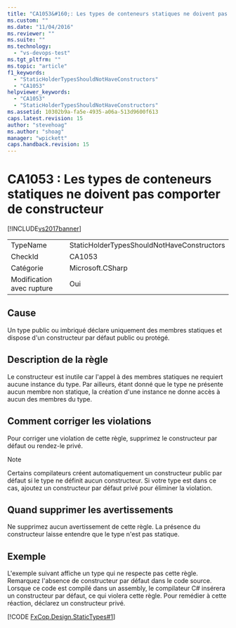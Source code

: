 ```yaml
---
title: "CA1053&#160;: Les types de conteneurs statiques ne doivent pas comporter de constructeur | Microsoft Docs"
ms.custom: ""
ms.date: "11/04/2016"
ms.reviewer: ""
ms.suite: ""
ms.technology: 
  - "vs-devops-test"
ms.tgt_pltfrm: ""
ms.topic: "article"
f1_keywords: 
  - "StaticHolderTypesShouldNotHaveConstructors"
  - "CA1053"
helpviewer_keywords: 
  - "CA1053"
  - "StaticHolderTypesShouldNotHaveConstructors"
ms.assetid: 10302b9a-fa5e-4935-a06a-513d9600f613
caps.latest.revision: 15
author: "stevehoag"
ms.author: "shoag"
manager: "wpickett"
caps.handback.revision: 15
---
```

# CA1053&#160;: Les types de conteneurs statiques ne doivent pas comporter de constructeur
[!INCLUDE[vs2017banner](../code-quality/includes/vs2017banner.md)]

|||  
|-|-|  
|TypeName|StaticHolderTypesShouldNotHaveConstructors|  
|CheckId|CA1053|  
|Catégorie|Microsoft.CSharp|  
|Modification avec rupture|Oui|  
  
## Cause  
 Un type public ou imbriqué déclare uniquement des membres statiques et dispose d'un constructeur par défaut public ou protégé.  
  
## Description de la règle  
 Le constructeur est inutile car l'appel à des membres statiques ne requiert aucune instance du type.  Par ailleurs, étant donné que le type ne présente aucun membre non statique, la création d'une instance ne donne accès à aucun des membres du type.  
  
## Comment corriger les violations  
 Pour corriger une violation de cette règle, supprimez le constructeur par défaut ou rendez\-le privé.  
  
> [!NOTE]
>  Certains compilateurs créent automatiquement un constructeur public par défaut si le type ne définit aucun constructeur.  Si votre type est dans ce cas, ajoutez un constructeur par défaut privé pour éliminer la violation.  
  
## Quand supprimer les avertissements  
 Ne supprimez aucun avertissement de cette règle.  La présence du constructeur laisse entendre que le type n'est pas statique.  
  
## Exemple  
 L'exemple suivant affiche un type qui ne respecte pas cette règle.  Remarquez l'absence de constructeur par défaut dans le code source.  Lorsque ce code est compilé dans un assembly, le compilateur C\# insérera un constructeur par défaut, ce qui violera cette règle.  Pour remédier à cette réaction, déclarez un constructeur privé.  
  
 [!CODE [FxCop.Design.StaticTypes#1](../CodeSnippet/VS_Snippets_CodeAnalysis/FxCop.Design.StaticTypes#1)]